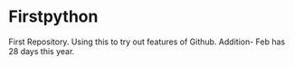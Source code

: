 # Firstpython
First Repository. Using this to try out features of Github.
Addition- Feb has 28 days this year.
